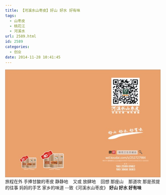 ```yaml
---
title: 【河溪水山枣皮】好山 好水 好有味
tags:
  - 山枣皮
  - 桃花江
  - 河溪水
url: 2589.html
id: 2589
categories:
  - 创业
date: 2014-11-28 10:41:45
---
```


[![1](/images/uploads/2014/11/1.jpg)](http://wd.koudai.com/s/252727984) 旅程在外 手捧甘酸的枣皮 静静地    又或 放肆地    回想 那座山    那道坎 那是孩提的往事 妈妈的手艺 家乡的味道 --致《河溪水山枣皮》 **好山 好水 好有味**